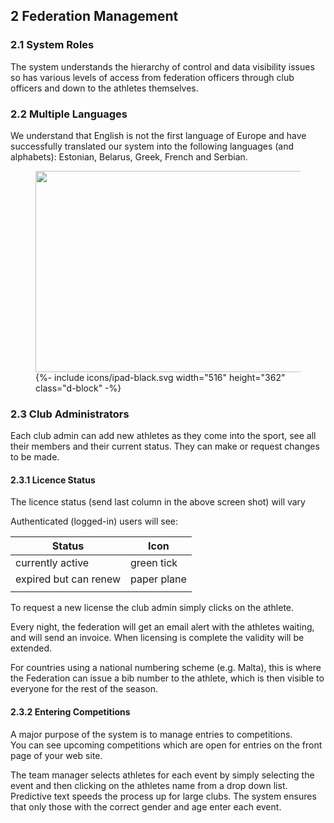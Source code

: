 ## __2__ Federation Management

### 2.1 System Roles
The system understands the hierarchy of control and data visibility issues so has various levels of access from federation officers through club officers and down to the athletes themselves.

### 2.2 Multiple Languages
We understand that English is not the first language of Europe and have successfully translated our system into the following languages (and alphabets): Estonian, Belarus, Greek, French and Serbian.

<div class="side-image side-image-left tablet-shadow" data-aos="fade-right">
 <figure class="tablet-demo">
     <img src="{{ site.baseurl }}/assets/img/screens/estonia_home_page.png" class="screen" id="estonia-screen" width="430" height="322">
  	{%- include icons/ipad-black.svg width="516" height="362" class="d-block" -%}
</figure>
</div>


### 2.3 Club Administrators

Each club admin can add new athletes as they come into the sport, see all their members and their current status. They can make or request changes to be made.

#### 2.3.1 Licence Status

The licence status (send last column in the above screen shot) will vary 

Authenticated (logged-in) users will see: 
 
| Status | Icon  |
| ------ | ----- |
|currently active | green tick |
|expired but can renew | paper plane | 
|  |  |

To request a new license the club admin simply clicks on the athlete.

Every night, the federation will get an email alert with the athletes waiting, and will send  an invoice.  When licensing is complete the validity will be extended.

For countries using a national numbering scheme (e.g. Malta), this is where the Federation can issue a bib number to the athlete, which is then visible to everyone for the rest of the season.

#### 2.3.2 Entering Competitions

A major purpose of the system is to manage entries to competitions.   
You can see upcoming competitions which are open for entries on the front page of your web site.

The team manager selects athletes for each event by simply selecting the event and then clicking on the athletes name from a drop down list. Predictive text speeds the process up for large clubs. The system ensures that only those with the correct gender and age enter each event.